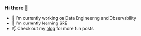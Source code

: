 ### Hi there 👋

- 🔭 I’m currently working on Data Engineering and Observability
- 🌱 I’m currently learning SRE 
- 📫 Check out my [blog](https://blog.androchen.tw/) for more fun posts
<!--
**androchentw/androchentw** is a ✨ _special_ ✨ repository because its `README.md` (this file) appears on your GitHub profile.


- 
- 👯 I’m looking to collaborate on ...
- 🤔 I’m looking for help with ...
- 💬 Ask me about ...

- 😄 Pronouns: ...
- ⚡ Fun fact: ...
-->
